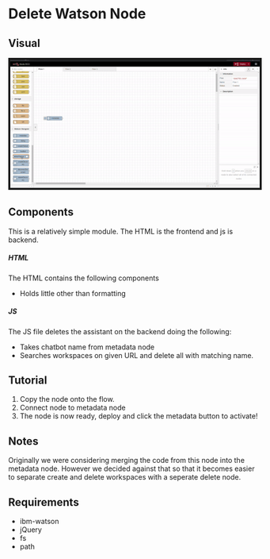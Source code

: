 # Delete Watson Node 

## Visual 

<p align="center">
            <img width="100%" height="70%" src="delete.gif"  border="4" >
</p>

## Components
This is a relatively simple module. The HTML is the frontend and js is backend. 

##### HTML 
The HTML contains the following components

* Holds little other than formatting

##### JS 

The JS file deletes the assistant on the backend doing the following: 

* Takes chatbot name from metadata node
* Searches workspaces on given URL and delete all with matching name.


## Tutorial

1) Copy the node onto the flow.
2) Connect node to metadata node 
3) The node is now ready, deploy and click the metadata button to activate!

## Notes
Originally we were considering merging the code from this node into the metadata node. However we 
decided against that so that it becomes easier to separate create and delete workspaces with a seperate delete node.
## Requirements
* ibm-watson
* jQuery
* fs
* path